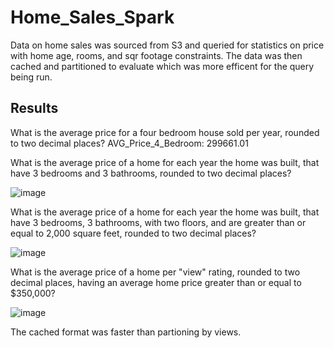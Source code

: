 # Home_Sales_Spark

Data on home sales was sourced from S3 and queried for statistics on price with home age, rooms, and sqr footage constraints.
The data was then cached and partitioned to evaluate which was more efficent for the query being run.

## Results

What is the average price for a four bedroom house sold per year, rounded to two decimal places?
AVG_Price_4_Bedroom: 299661.01

What is the average price of a home for each year the home was built, that have 3 bedrooms and 3 bathrooms, rounded to two decimal places?

![image](https://github.com/user-attachments/assets/e4599e01-491e-4cb6-b4d1-0bb5979d4f8f)

What is the average price of a home for each year the home was built, that have 3 bedrooms, 3 bathrooms, with two floors, and are greater than or equal to 2,000 square feet, rounded to two decimal places?

![image](https://github.com/user-attachments/assets/7e9cd269-875a-40c5-afdb-7857cd5beaf9)

What is the average price of a home per "view" rating, rounded to two decimal places, having an average home price greater than or equal to $350,000?

![image](https://github.com/user-attachments/assets/959c52d5-3fdc-48fb-b823-f58c74cc8fc4)

The cached format was faster than partioning by views.
